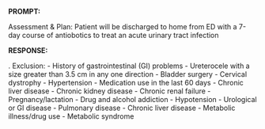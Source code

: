 **PROMPT:**

Assessment & Plan:  Patient will be discharged to home from ED with a 7-day course of antiobotics to treat an acute urinary tract infection

**RESPONSE:**

 .     Exclusion:  - History of gastrointestinal (GI) problems  - Ureterocele with a size greater than 3.5 cm in any one direction  - Bladder surgery  - Cervical dystrophy  - Hypertension    - Medication use in the last 60 days  - Chronic liver disease  - Chronic kidney disease  - Chronic renal failure  - Pregnancy/lactation   - Drug and alcohol addiction  - Hypotension    - Urological or GI disease  - Pulmonary disease  - Chronic liver disease    - Metabolic illness/drug use  - Metabolic syndrome